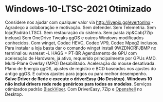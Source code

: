 # Windows-10-LTSC-2021 Otimizado
Considere nos ajudar com qualquer valor via http://livepix.gg/evertonlnx - Agradeço a colaboração e motivação.
Sem defender.
Sem Telemetria.
Sem loja(Padrão LTSC).
Sem restauração do sistema.
Sem pasta zip&Cab(7Zip incluso)
Sem OneDrive
Tweaks ggOS e outros Windows modificados conhecidos.
Com winget, Codec HEVC, Codec VP9, Codec Mpeg2 inclusos.
Para instalar a loja basta dar o comando winget install 9WZDNCRFJBMP no terminal ou wsreset -i.
HAGS = PT-BR Agendamento de GPU com aceleração de Hardware, já ativo, requerido principalmente por GPUs AMD.
Multi-Plane Overlay (MPO) Desabilitado.
Aceleração do mouse desativada.
Plano de Energia ggOS, ajustes de registro e BCD baseados nos ajustes do antigo ggOS.
E outros ajustes para jogos ou para melhor desempenho.
**Salve Driver de Rede e execute o driverEasy (No Desktop)**. **Windows 10 não inclui drivers rede rede genéricos para todos os modelos**.
Serviços otimizados padrão [BlackViper](https://github.com/madbomb122/BlackViperScript).
Com DriverEasy, 7Zip e [Openshell](https://github.com/Open-Shell/Open-Shell-Menu) no Desktop.
